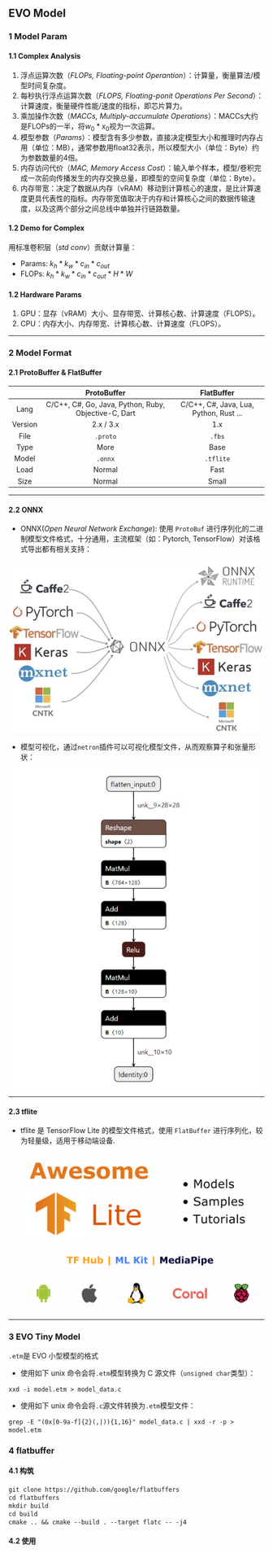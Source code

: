 <head>
    <script src="https://cdn.mathjax.org/mathjax/latest/MathJax.js?config=TeX-AMS-MML_HTMLorMML" type="text/javascript"></script>
    <script type="text/x-mathjax-config">
        MathJax.Hub.Config({
            tex2jax: {
            skipTags: ['script', 'noscript', 'style', 'textarea', 'pre'],
            inlineMath: [['$','$']]
            }
        });
    </script>
</head>

## EVO Model


### 1 Model Param

#### 1.1 Complex Analysis

1. 浮点运算次数（*FLOPs, Floating-point Operantion*）：计算量，衡量算法/模型时间复杂度。
2. 每秒执行浮点运算次数（*FLOPS, Floating-ponit Operations Per Second*）：计算速度，衡量硬件性能/速度的指标，即芯片算力。
3. 乘加操作次数（*MACCs, Multiply-accumulate Operations*）：MACCs大约是FLOPs的一半，将$w_0 * x_0$视为一次运算。
4. 模型参数（*Params*）：模型含有多少参数，直接决定模型大小和推理时内存占用（单位：MB），通常参数用float32表示，所以模型大小（单位：Byte）约为参数数量的4倍。
5. 内存访问代价（*MAC, Memory Access Cost*）：输入单个样本，模型/卷积完成一次前向传播发生的内存交换总量，即模型的空间复杂度（单位：Byte）。
6. 内存带宽：决定了数据从内存（vRAM）移动到计算核心的速度，是比计算速度更具代表性的指标。内存带宽值取决于内存和计算核心之间的数据传输速度，以及这两个部分之间总线中单独并行链路数量。

#### 1.2 Demo for Complex

用标准卷积层（*std conv*）贡献计算量：

- Params: $k_h * k_w * c_{in} * c_{out}$
- FLOPs: $k_h * k_w * c_{in} * c_{out} * H * W$


#### 1.2 Hardware Params

1. GPU：显存（vRAM）大小、显存带宽、计算核心数、计算速度（FLOPS）。
2. CPU：内存大小、内存带宽、计算核心数、计算速度（FLOPS）。

---

### 2 Model Format

#### 2.1 ProtoBuffer & FlatBuffer

|       | ProtoBuffer | FlatBuffer |
|:-----:|:-----------:|:----------:|
| Lang  | C/C++, C#, Go, Java, Python, Ruby, Objective-C, Dart | C/C++, C#, Java, Lua, Python, Rust ... |
| Version | 2.x / 3.x |  1.x  |
| File  | `.proto` | `.fbs` |
| Type  |  More  | Base |
| Model |  `.onnx`  | `.tflite` |
| Load  |   Normal  |   Fast    |
| Size  |   Normal  |   Small   |

---

#### 2.2 ONNX

- ONNX(*Open Neural Network Exchange*): 使用 `ProtoBuf` 进行序列化的二进制模型文件格式，十分通用，主流框架（如：Pytorch, TensorFlow）对该格式导出都有相关支持：

![onnx](asserts/evo-mdl1.png)


- 模型可视化，通过`netron`插件可以可视化模型文件，从而观察算子和张量形状：

![netron-onnx](asserts/evo-mdl2.png)


---

#### 2.3 tflite

- tflite 是 TensorFlow Lite 的模型文件格式，使用 `FlatBuffer` 进行序列化，较为轻量级，适用于移动端设备.


![tflite](asserts/evo-mdl3.png)



---

### 3 EVO Tiny Model

`.etm`是 EVO 小型模型的格式


- 使用如下 unix 命令会将`.etm`模型转换为 C 源文件（`unsigned char`类型）：

```shell
xxd -i model.etm > model_data.c
```

- 使用如下 unix 命令会将`.c`源文件转换为`.etm`模型文件：

```shell
grep -E "(0x[0-9a-f]{2}(,|)){1,16}" model_data.c | xxd -r -p > model.etm
```

### 4 flatbuffer

#### 4.1 构筑

```shell
git clone https://github.com/google/flatbuffers
cd flatbuffers
mkdir build
cd build
cmake .. && cmake --build . --target flatc -- -j4
```

#### 4.2 使用

